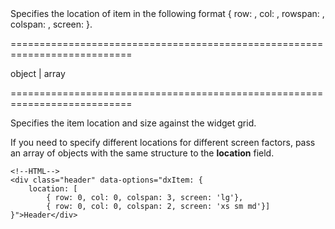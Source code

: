 <!--**
/*-------------------------------------------
    Auto-generated file. Do not modify.
-------------------------------------------

**-->
<!--d-->Specifies the location of item in the following format { row: , col: , rowspan: , colspan: , screen: }.<!--/d-->
===========================================================================
<!--type-->object | array<!--/type-->
===========================================================================

<!--shortDescription-->
Specifies the item location and size against the widget grid.
<!--/shortDescription-->

<!--fullDescription-->
If you need to specify different locations for different screen factors, pass an array of objects with the same structure to the **location** field.

    <!--HTML-->
    <div class="header" data-options="dxItem: { 
        location: [
            { row: 0, col: 0, colspan: 3, screen: 'lg'},
            { row: 0, col: 0, colspan: 2, screen: 'xs sm md'}]
    }">Header</div>
<!--/fullDescription-->